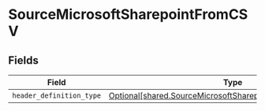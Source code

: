 # SourceMicrosoftSharepointFromCSV


## Fields

| Field                                                                                                                                  | Type                                                                                                                                   | Required                                                                                                                               | Description                                                                                                                            |
| -------------------------------------------------------------------------------------------------------------------------------------- | -------------------------------------------------------------------------------------------------------------------------------------- | -------------------------------------------------------------------------------------------------------------------------------------- | -------------------------------------------------------------------------------------------------------------------------------------- |
| `header_definition_type`                                                                                                               | [Optional[shared.SourceMicrosoftSharepointHeaderDefinitionType]](../../models/shared/sourcemicrosoftsharepointheaderdefinitiontype.md) | :heavy_minus_sign:                                                                                                                     | N/A                                                                                                                                    |